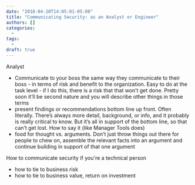```yaml
---
date: "2018-04-20T14:05:01-05:00"
title: "Communicating Security: as an Analyst or Engineer"
authors: []
categories:
  - 
tags:
  - 
draft: true
---
```


Analyst 
- Communicate to your boss the same way they communicate to their boss - in terms of risk and benefit to the organization. Easy to do at the task level - if I do this, there is a risk that that won’t get done. Pretty soon it’ll be second nature and you will describe other things in those terms
- present findings or recommendations bottom line up front. Often literally. There’s always more detail, background, or info, and it probably is really critical to know. But it’s all in support of the bottom line, so that can’t get lost.
How to say it (like Manager Tools does)
- food for thought vs. arguments. Don’t just throw things out there for people to chew on, assemble the relevant facts into an argument and continue building in support of that one argument


How to communicate security if you're a technical person
- how to tie to business risk
- how to tie to business value, return on investment